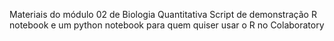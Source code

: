 Materiais do módulo 02 de Biologia Quantitativa
Script de demonstração R notebook  e um python notebook para quem quiser usar o R no Colaboratory
